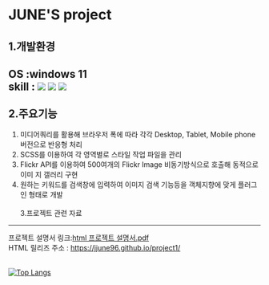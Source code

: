 # JUNE'S project


1.개발환경
-------------------------------------
OS :windows 11<br/>
skill : 
  <img src="https://img.shields.io/badge/Html-EF2D5E?style=flat&logo=html&logoColor=white"/>
  <img src="https://img.shields.io/badge/Css-A9225C?style=flat&logo=css&logoColor=white"/>
  <img src="https://img.shields.io/badge/Javascript-FF9E0F?style=flat&logo=javascript&logoColor=white"/><br/><br/>
2.주요기능
-------------------------------------
1. 미디어쿼리를 활용해 브라우저 폭에 따라 각각 Desktop, Tablet, Mobile phone 버전으로 반응형 처리
2. SCSS를 이용하여 각 영역별로 스타일 작업 파일을 관리
3. Flickr API를 이용하여 500여개의 Flickr Image 비동기방식으로 호출해 동적으로 이미 지 갤러리 구현
4. 원하는 키워드를 검색창에 입력하여 이미지 검색 기능등을 객체지향에 맞게 플러그인 형태로 개발
<br/><br/>
3.프로젝트 관련 자료
-------------------------------------
프로젝트 설명서 링크:[html 프로젝트 설명서.pdf](https://github.com/JJUNE96/project1/files/11088909/html.pdf)<br/>
HTML 릴리즈 주소 : https://jjune96.github.io/project1/
<br/><br/>


[![Top Langs](https://github-readme-stats.vercel.app/api/top-langs/?username=anuraghazra&layout=compact)](https://github.com/anuraghazra/github-readme-stats)<br/><br/>
